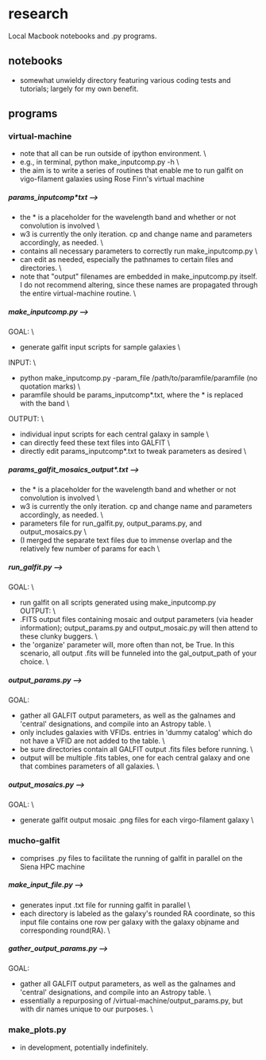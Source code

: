 # research

Local Macbook notebooks and .py programs.

## notebooks
- somewhat unwieldy directory featuring various coding tests and tutorials; largely for my own benefit.

## programs

### virtual-machine
- note that all can be run outside of ipython environment. \
- e.g., in terminal, python make_inputcomp.py -h \
- the aim is to write a series of routines that enable me to run galfit on vigo-filament galaxies using Rose Finn's virtual machine

##### params_inputcomp*txt -->
- the * is a placeholder for the wavelength band and whether or not convolution is involved \
- w3 is currently the only iteration. cp and change name and parameters accordingly, as needed. \
- contains all necessary parameters to correctly run make_inputcomp.py \
- can edit as needed, especially the pathnames to certain files and directories. \
- note that "output" filenames are embedded in make_inputcomp.py itself. I do not recommend altering, since these names are propagated through the entire virtual-machine routine. \

##### make_inputcomp.py --> 
GOAL: \
- generate galfit input scripts for sample galaxies \

INPUT: \
- python make_inputcomp.py -param_file /path/to/paramfile/paramfile (no quotation marks) \
- paramfile should be params_inputcomp*.txt, where the * is replaced with the band \

OUTPUT: \
- individual input scripts for each central galaxy in sample \
- can directly feed these text files into GALFIT \
- directly edit params_inputcomp*.txt to tweak parameters as desired \

##### params_galfit_mosaics_output*.txt -->
- the * is a placeholder for the wavelength band and whether or not convolution is involved \
- w3 is currently the only iteration. cp and change name and parameters accordingly, as needed. \
- parameters file for run_galfit.py, output_params.py, and output_mosaics.py \
- (I merged the separate text files due to immense overlap and the relatively few number of params for each \ 

##### run_galfit.py -->
GOAL: \
- run galfit on all scripts generated using make_inputcomp.py \
OUTPUT: \
- .FITS output files containing mosaic and output parameters (via header information); output_params.py and output_mosaic.py will then attend to these clunky buggers. \
- the 'organize' parameter will, more often than not, be True. In this scenario, all output .fits will be funneled into the gal_output_path of your choice. \

##### output_params.py -->
GOAL:
- gather all GALFIT output parameters, as well as the galnames and 'central' designations, and compile into an Astropy table. \
- only includes galaxies with VFIDs. entries in 'dummy catalog' which do not have a VFID are not added to the table. \
- be sure directories contain all GALFIT output .fits files before running. \
- output will be multiple .fits tables, one for each central galaxy and one that combines parameters of all galaxies. \

##### output_mosaics.py -->
GOAL: \
- generate galfit output mosaic .png files for each virgo-filament galaxy \

### mucho-galfit
- comprises .py files to facilitate the running of galfit in parallel on the Siena HPC machine

##### make_input_file.py -->
- generates input .txt file for running galfit in parallel \
- each directory is labeled as the galaxy's rounded RA coordinate, so this input file contains one row per galaxy with the galaxy objname and corresponding round(RA). \

##### gather_output_params.py -->
GOAL:
- gather all GALFIT output parameters, as well as the galnames and 'central' designations, and compile into an Astropy table. \
- essentially a repurposing of /virtual-machine/output_params.py, but with dir names unique to our purposes. \

### make_plots.py
- in development, potentially indefinitely.







































